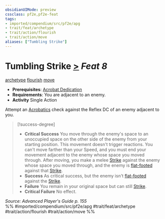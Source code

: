 ```yaml
---
obsidianUIMode: preview
cssclass: pf2e,pf2e-feat
tags:
- imported/compendium/src/pf2e/apg
- trait/feat/archetype
- trait/action/flourish
- trait/action/move
aliases: ["Tumbling Strike"]
---
```

# Tumbling Strike  [>](chapter-9-playing-the-game.md#Actions "Single Action") *Feat 8*  
[archetype](archetype.md)  [flourish](flourish.md)  [move](move.md)  

- **Prerequisites**: [Acrobat Dedication](acrobat-dedication-apg.md)
- **Requirements**: You are adjacent to an enemy.
- **Activity** Single Action

Attempt an [Acrobatics](../skills.md#Acrobatics) check against the Reflex DC of an enemy adjacent to you.

> [!success-degree] 
> - **Critical Success** You move through the enemy's space to an unoccupied space on the other side of the enemy from your starting position. This movement doesn't trigger reactions. You can't move farther than your Speed, and you must end your movement adjacent to the enemy whose space you moved through. After moving, you make a melee [Strike](strike.md) against the enemy whose space you moved through, and the enemy is [flat-footed](conditions.md#Flat-footed) against that [Strike](strike.md).
> - **Success** As critical success, but the enemy isn't [flat-footed](conditions.md#Flat-footed) against the [Strike](strike.md).
> - **Failure** You remain in your original space but can still [Strike](strike.md).
> - **Critical Failure** No effect.

*Source: Advanced Player's Guide p. 155*  
%% #imported/compendium/src/pf2e/apg #trait/feat/archetype #trait/action/flourish #trait/action/move %%